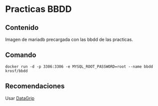 # Practicas BBDD

## Contenido

Imagen de mariadb precargada con las bbdd de las practicas.

## Comando

`docker run -d -p 3306:3306 -e MYSQL_ROOT_PASSWORD=root --name bbdd krosf/bbdd`

## Recomendaciones

Usar [DataGrip](https://www.jetbrains.com/datagrip/)
